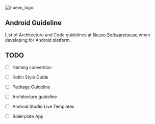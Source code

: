 ![nuevo_logo](https://www.nuevo.com.tr/Assets/images/nuevo_logo.png)
## Android Guideline
List of Architecture and Code guidelines at [Nuevo Softwarehouse](https://www.nuevo.com.tr) when developing for Android platform.

## TODO


- [ ] Naming convention
- [ ] Kotlin Style Guide
- [ ] Package Guideline
- [ ] Architecture guideline
- [ ] Android Studio Live Templates
- [ ] Boilerplate App





